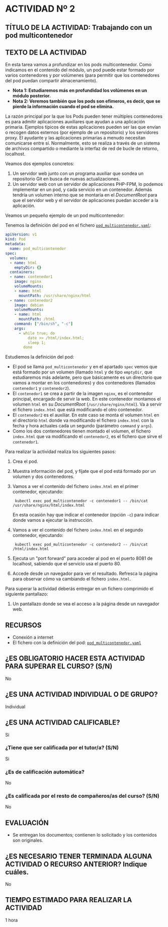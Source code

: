 # ACTIVIDAD Nº 2

## TÍTULO DE LA ACTIVIDAD: Trabajando con un pod multicontenedor

## TEXTO DE LA ACTIVIDAD

En esta tarea vamos a profundizar en los pods multicontenedor. Como indicamos en el contenido del módulo, un pod puede estar formado por varios contenedores y por volúmenes (para permitir que los contenedores del pod puedan compartir almacenamiento). 

* **Nota 1: Estudiaremos más en profundidad los volúmenes en un módulo posterior.** 
* **Nota 2: Veremos también que los pods son efímeros, es decir, que se pierde la información cuando el pod se elimina.**

La razón principal por la que los Pods pueden tener múltiples contenedores es para admitir aplicaciones auxiliares que ayudan a una aplicación primaria. Ejemplos típicos de estas aplicaciones pueden ser las que envían o recogen datos externos (por ejemplo de un repositorio) y los servidores proxy. El ayudante y las aplicaciones primarias a menudo necesitan comunicarse entre sí. Normalmente, esto se realiza a través de un sistema de archivos compartido o mediante la interfaz de red de bucle de retorno, localhost.

Veamos dos ejemplos concretos:

1. Un servidor web junto con un programa auxiliar que sondea un repositorio Git en busca de nuevas actualizaciones.
2. Un  servidor  web con un servidor de aplicaciones PHP-FPM, lo podemos implementar  en un pod, y cada servicio en un contenedor. Además tendría un volumen interno que se montaría en el *DocumentRoot* para que el servidor web y el servidor de aplicaciones puedan acceder a la aplicación.

Veamos un pequeño ejemplo de un pod multicontenedor:

Tenemos la definición del pod en el fichero [`pod_multicontenedor.yaml`](pod_multicontenedor.yaml):

```yaml
apiVersion: v1
kind: Pod
metadata:
  name: pod_multicontenedor
spec:
  volumes:
  - name: html
    emptyDir: {}
  containers:
  - name: contenedor1
    image: nginx
    volumeMounts:
    - name: html
      mountPath: /usr/share/nginx/html
  - name: contenedor2
    image: debian
    volumeMounts:
    - name: html
      mountPath: /html
    command: ["/bin/sh", "-c"]
    args:
      - while true; do
          date >> /html/index.html;
          sleep 1;
        done
```

Estudiemos la definición del pod:

* El pod se llama `pod_multicontenedor` y en el apartado `spec` vemos que está formado por un volumen (llamado `html` y de tipo `emptyDir`, que estudiaremos más adelante, pero que básicamente es un directorio que vamos a montar en los contenedores) y dos contenedores (llamados `contenedor1` y `contenedor2`).
* El `contenedor1` se crea a partir de la imagen `nginx`, es el contenedor principal, encargado de servir la web. En este contenedor montamos el volumen `html` en su *DocumentRoot* (`/usr/share/nginx/html`). Va a servir el fichero `index.html` que está modificando el otro contenedor.
* El `contenedor2` es el auxiliar. En este caso se monta el volumen `html` en el directorio `html` donde va modificando el fichero `index.html` con la fecha y hora actuales cada un segundo (parámetro `command` y `args`). 
* Como los dos contenedores tienen montado el volumen, el fichero `index.html` que va modificando el `contenedor2`, es el fichero que sirve el `contenedor1`.

Para realizar la actividad realiza los siguientes pasos:

1. Crea el pod.
2. Muestra información del pod, y fíjate que el pod está formado por un volumen y dos contenedores.
3. Vamos a ver el contenido del fichero `index.html` en el primer contenedor, ejecutando:

        kubectl exec pod_multicontenedor -c contenedor1 -- /bin/cat /usr/share/nginx/html/index.html

    En esta ocasión hay que indicar el contenedor (opción `-c`) para indicar donde vamos a ejecutar la instrucción.
4. Vamos a ver el contenido del fichero `index.html` en el segundo contenedor, ejecutando:

        kubectl exec pod_multicontenedor -c contenedor2 -- /bin/cat /html/index.html
5. Ejecuta un "port forward" para acceder al pod en el puerto 8081 de localhost, sabiendo que el servicio usa el puerto 80.
6. Accede desde un navegador para ver el resultado. Refresca la página para observar cómo va cambiando el fichero `index.html`.

Para superar la actividad deberás entregar en un fichero comprimido el siguiente pantallazo:

1. Un pantallazo donde se vea el acceso a la página desde un navegador web.

## RECURSOS

* Conexión a internet
* El fichero con la definición del pod: [`pod_multicontenedor.yaml`](pod_multicontenedor.yaml)

## ¿ES OBLIGATORIO HACER ESTA ACTIVIDAD PARA SUPERAR EL CURSO? (S/N)

No

## ¿ES UNA ACTIVIDAD INDIVIDUAL O DE GRUPO?

Individual

## ¿ES UNA ACTIVIDAD CALIFICABLE?

Si

### ¿Tiene que ser calificada por el tutor/a? (S/N) 

Si

### ¿Es de calificación automática?

No

### ¿Es calificada por el resto de compañeros/as del curso? (S/N)

No

## EVALUACIÓN

* Se entregan los documentos; contienen lo solicitado y los contenidos son originales.

## ¿ES NECESARIO TENER TERMINADA ALGUNA ACTIVIDAD O RECURSO ANTERIOR? Indique cuáles.

No

## TIEMPO ESTIMADO PARA REALIZAR LA ACTIVIDAD

1 hora